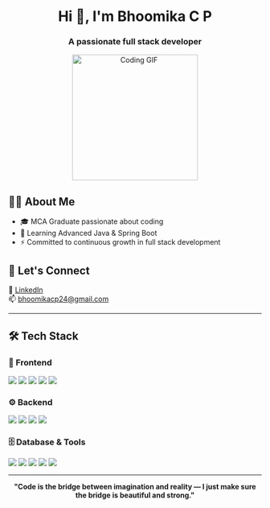<h1 align="center">Hi 👋, I'm Bhoomika C P</h1>
<h3 align="center">A passionate full stack developer</h3>
<p align="center">
  <img src="https://user-images.githubusercontent.com/74038190/221352975-94759904-aa4c-4032-a8ab-b546efb9c478.gif" alt="Coding GIF" width="250" />
</p>
<!-- <div>
  <img src="https://user-images.githubusercontent.com/74038190/225813708-98b745f2-7d22-48cf-9150-083f1b00d6c9.gif" alt="Coding GIF" width="250" align="right" style="margin-left: 20px;"/>
 -->

## 👩‍💻 About Me  
- 🎓 MCA Graduate passionate about coding
- 🌱 Learning Advanced Java & Spring Boot
- ⚡ Committed to continuous growth in full stack development

## 🌟 Let's Connect  
🔗 [LinkedIn](https://www.linkedin.com/in/bhoomikacp/)  
📫 bhoomikacp24@gmail.com


---

## 🛠 Tech Stack  

### 🎨 Frontend  
<p>
  <img src="https://img.shields.io/badge/HTML5-%23E34F26.svg?style=for-the-badge&logo=html5&logoColor=white"/>
  <img src="https://img.shields.io/badge/CSS3-%231572B6.svg?style=for-the-badge&logo=css3&logoColor=white"/>
  <img src="https://img.shields.io/badge/JavaScript-%23F7DF1E.svg?style=for-the-badge&logo=javascript&logoColor=black"/>
  <img src="https://img.shields.io/badge/Bootstrap-%23563D7C.svg?style=for-the-badge&logo=bootstrap&logoColor=white"/>
  <img src="https://img.shields.io/badge/JSP-%23E44D26.svg?style=for-the-badge&logo=java&logoColor=white"/>
</p>

### ⚙ Backend  
<p>
  <img src="https://img.shields.io/badge/Java-%23ED8B00.svg?style=for-the-badge&logo=java&logoColor=white"/>
  <img src="https://img.shields.io/badge/Spring%20MVC-%236DB33F.svg?style=for-the-badge&logo=spring&logoColor=white"/>
  <img src="https://img.shields.io/badge/Hibernate-%235C2D91.svg?style=for-the-badge&logo=hibernate&logoColor=white"/>
  <img src="https://img.shields.io/badge/Servlets-%232C8EBB.svg?style=for-the-badge&logo=java&logoColor=white"/>
</p>

### 🗄 Database & Tools  
<p>
  <img src="https://img.shields.io/badge/MySQL-%2300f.svg?style=for-the-badge&logo=mysql&logoColor=white"/>
  <img src="https://img.shields.io/badge/Git-%23F05033.svg?style=for-the-badge&logo=git&logoColor=white"/>
  <img src="https://img.shields.io/badge/IntelliJ%20IDEA-%23000000.svg?style=for-the-badge&logo=intellij-idea&logoColor=white"/>
  <img src="https://img.shields.io/badge/Eclipse%20IDE-%232C2255.svg?style=for-the-badge&logo=eclipse&logoColor=white"/>
  <img src="https://img.shields.io/badge/Postman-%23FF6C37.svg?style=for-the-badge&logo=postman&logoColor=white"/>
</p>

---

<p align="center"><b>
"Code is the bridge between imagination and reality — I just make sure the bridge is beautiful and strong."
</b></p>


<!-- <p><img align="center" src="https://github-readme-streak-stats.herokuapp.com/?user=13hoomika&" alt="13hoomika" /></p> -->
